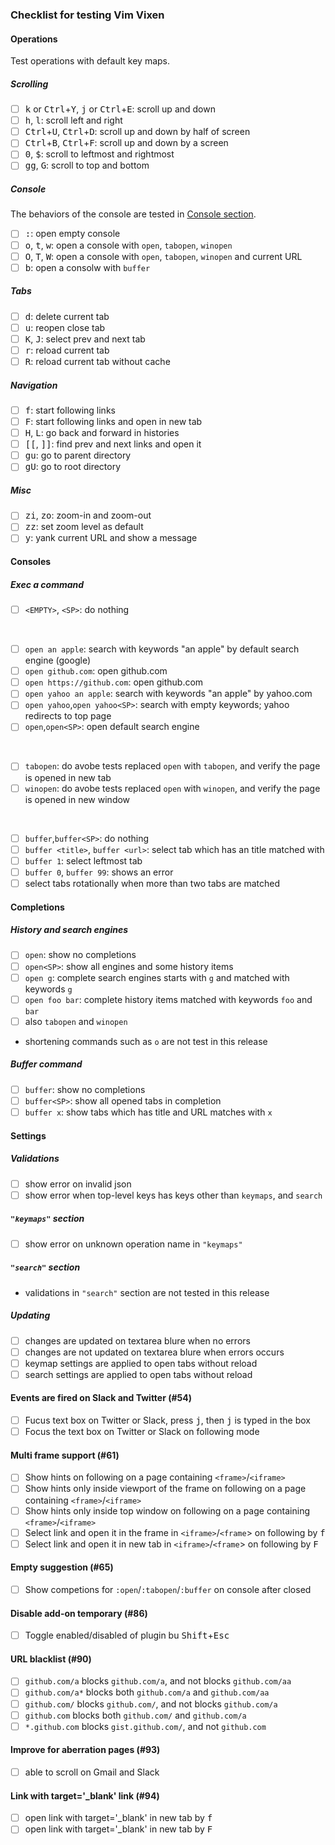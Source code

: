 ### Checklist for testing Vim Vixen

#### Operations

Test operations with default key maps.

##### Scrolling

- [ ] <kbd>k</kbd> or <kbd>Ctrl</kbd>+<kbd>Y</kbd>, <kbd>j</kbd> or <kbd>Ctrl</kbd>+<kbd>E</kbd>: scroll up and down
- [ ] <kbd>h</kbd>, <kbd>l</kbd>: scroll left and right
- [ ] <kbd>Ctrl</kbd>+<kbd>U</kbd>, <kbd>Ctrl</kbd>+<kbd>D</kbd>: scroll up and down by half of screen
- [ ] <kbd>Ctrl</kbd>+<kbd>B</kbd>, <kbd>Ctrl</kbd>+<kbd>F</kbd>: scroll up and down by a screen
- [ ] <kbd>0</kbd>, <kbd>$</kbd>: scroll to leftmost and rightmost
- [ ] <kbd>g</kbd><kbd>g</kbd>, <kbd>G</kbd>: scroll to top and bottom

##### Console

The behaviors of the console are tested in [Console section](#consoles).

- [ ] <kbd>:</kbd>: open empty console
- [ ] <kbd>o</kbd>, <kbd>t</kbd>, <kbd>w</kbd>: open a console with `open`, `tabopen`, `winopen`
- [ ] <kbd>O</kbd>, <kbd>T</kbd>, <kbd>W</kbd>: open a console with `open`, `tabopen`, `winopen` and current URL
- [ ] <kbd>b</kbd>: open a consolw with `buffer`

##### Tabs

- [ ] <kbd>d</kbd>: delete current tab
- [ ] <kbd>u</kbd>: reopen close tab
- [ ] <kbd>K</kbd>, <kbd>J</kbd>: select prev and next tab
- [ ] <kbd>r</kbd>: reload current tab
- [ ] <kbd>R</kbd>: reload current tab without cache

##### Navigation

- [ ] <kbd>f</kbd>: start following links
- [ ] <kbd>F</kbd>: start following links and open in new tab
- [ ] <kbd>H</kbd>, <kbd>L</kbd>: go back and forward in histories
- [ ] <kbd>[</kbd><kbd>[</kbd>, <kbd>]</kbd><kbd>]</kbd>: find prev and next links and open it
- [ ] <kbd>g</kbd><kbd>u</kbd>: go to parent directory
- [ ] <kbd>g</kbd><kbd>U</kbd>: go to root directory

##### Misc

- [ ] <kbd>z</kbd><kbd>i</kbd>, <kbd>z</kbd><kbd>o</kbd>: zoom-in and zoom-out
- [ ] <kbd>z</kbd><kbd>z</kbd>: set zoom level as default
- [ ] <kbd>y</kbd>: yank current URL and show a message

#### Consoles

##### Exec a command

- [ ] `<EMPTY>`, `<SP>`: do nothing
<br>

- [ ] `open an apple`: search with keywords "an apple" by default search engine (google)
- [ ] `open github.com`: open github.com
- [ ] `open https://github.com`: open github.com
- [ ] `open yahoo an apple`: search with keywords "an apple" by yahoo.com
- [ ] `open yahoo`,`open yahoo<SP>`: search with empty keywords; yahoo redirects to top page
- [ ] `open`,`open<SP>`: open default search engine
<br>

- [ ] `tabopen`: do avobe tests replaced `open` with `tabopen`, and verify the page is opened in new tab
- [ ] `winopen`: do avobe tests replaced `open` with `winopen`, and verify the page is opened in new window
<br>

- [ ] `buffer`,`buffer<SP>`: do nothing
- [ ] `buffer <title>`, `buffer <url>`: select tab which has an title matched with
- [ ] `buffer 1`: select leftmost tab
- [ ] `buffer 0`, `buffer 99`: shows an error
- [ ] select tabs rotationally when more than two tabs are matched

#### Completions

##### History and search engines

- [ ] `open`: show no completions
- [ ] `open<SP>`: show all engines and some history items
- [ ] `open g`: complete search engines starts with `g` and matched with keywords `g`
- [ ] `open foo bar`: complete history items matched with keywords `foo` and `bar`
- [ ] also `tabopen` and `winopen`
- shortening commands such as `o` are not test in this release

##### Buffer command

- [ ] `buffer`: show no completions
- [ ] `buffer<SP>`: show all opened tabs in completion
- [ ] `buffer x`: show tabs which has title and URL matches with `x`

#### Settings

##### Validations

- [ ] show error on invalid json
- [ ] show error when top-level keys has keys other than `keymaps`, and `search`

##### `"keymaps"` section

- [ ] show error on unknown operation name in `"keymaps"`

##### `"search"` section

- validations in `"search"` section are not tested in this release

##### Updating

- [ ] changes are updated on textarea blure when no errors
- [ ] changes are not updated on textarea blure when errors occurs
- [ ] keymap settings are applied to open tabs without reload
- [ ] search settings are applied to open tabs without reload

#### Events are fired on Slack and Twitter (#54)

- [ ] Fucus text box on Twitter or Slack, press <kbd>j</kbd>, then <kbd>j</kbd> is typed in the box
- [ ] Focus the text box on Twitter or Slack on following mode

#### Multi frame support (#61)

- [ ] Show hints on following on a page containing `<frame>`/`<iframe>`
- [ ] Show hints only inside viewport of the frame on following on a page containing `<frame>`/`<iframe>`
- [ ] Show hints only inside top window on following on a page containing `<frame>`/`<iframe>`
- [ ] Select link and open it in the frame in `<iframe>`/`<frame`> on following by <kbd>f</kbd>
- [ ] Select link and open it in new tab in `<iframe>`/`<frame`> on following by <kbd>F</kbd>

#### Empty suggestion (#65)

- [ ] Show competions for `:open`/`:tabopen`/`:buffer` on console after closed

#### Disable add-on temporary (#86)

- [ ] Toggle enabled/disabled of plugin bu <kbd>Shift</kbd>+<kbd>Esc</kbd>

#### URL blacklist (#90)

- [ ] `github.com/a` blocks `github.com/a`, and not blocks `github.com/aa`
- [ ] `github.com/a*` blocks both `github.com/a` and `github.com/aa`
- [ ] `github.com/` blocks `github.com/`, and not blocks `github.com/a`
- [ ] `github.com` blocks both `github.com/` and `github.com/a`
- [ ] `*.github.com` blocks `gist.github.com/`, and not `github.com`

#### Improve for aberration pages (#93)

- [ ] able to scroll on Gmail and Slack

#### Link with target='_blank' link (#94)

- [ ] open link with target='_blank' in new tab by <kbd>f</kbd>
- [ ] open link with target='_blank' in new tab by <kbd>F</kbd>

